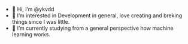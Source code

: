 - 👋 Hi, I’m @ykvdd
- 👀 I’m interested in Development in general, love creating and breking things since I was little.
- 🌱 I’m currently studying from a general perspective how machine learning works.

<!---
ykvdd/ykvdd is a ✨ special ✨ repository because its `README.md` (this file) appears on your GitHub profile.
You can click the Preview link to take a look at your changes.
--->
